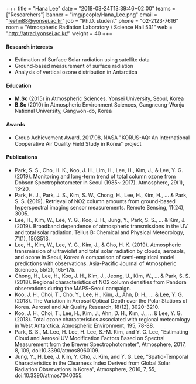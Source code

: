 +++
title = "Hana Lee"
date = "2018-03-24T13:39:46+02:00"
teams = ["Researchers"]
banner = "img/people/Hana_Lee.png"
email = "leehn88@yonsei.ac.kr"
job = "Ph.D. student"
phone = "02-2123-7616"
room = "Atmospheric Radiation Laboratory / Science Hall 531"
web = "http://atrad.yonsei.ac.kr/"
weight = 40
+++

#### Research interests
+ Estimation of Surface Solar radiation using satellite data
+ Ground-based measurement of surface radiation
+ Analysis of vertical ozone distribution in Antarctica

#### Education
 + **M.Sc** (2015) in Atmospheric Sciences, Yonsei University, Seoul, Korea
 + **B.Sc** (2010) in Atmospheric Environment Sciences, Gangneung-Wonju National University, Gangwon-do, Korea

#### Awards
 + Group Achievement Award, 2017.08, NASA "KORUS-AQ: An International Cooperative Air Quality Field Study in Korea" project

#### Publications
+ Park, S. S., Cho, H. K., Koo, J. H., Lim, H., Lee, H., Kim, J., & Lee, Y. G. (2019). Monitoring and long-term trend of total column ozone from Dobson Spectrophotometer in Seoul (1985~ 2017). Atmosphere, 29(1), 13-20.
+ Park, H. J., Park, J. S., Kim, S. W., Chong, H., Lee, H., Kim, H., ... & Park, S. S. (2019). Retrieval of NO2 column amounts from ground-based hyperspectral imaging sensor measurements. Remote Sensing, 11(24), 3005.
+ Lee, H., Kim, W., Lee, Y. G., Koo, J. H., Jung, Y., Park, S. S., ... & Kim, J. (2019). Broadband dependence of atmospheric transmissions in the UV and total solar radiation. Tellus B: Chemical and Physical Meteorology, 71(1), 1503513.
+ Lee, H., Kim, W., Lee, Y. G., Kim, J., & Cho, H. K. (2019). Atmospheric transmission of ultraviolet and total solar radiation by clouds, aerosols, and ozone in Seoul, Korea: A comparison of semi-empirical model predictions with observations. Asia-Pacific Journal of Atmospheric Sciences, 55(2), 165-175.
+ Chong, H., Lee, H., Koo, J. H., Kim, J., Jeong, U., Kim, W., ... & Park, S. S. (2018). Regional characteristics of NO2 column densities from Pandora observations during the MAPS-Seoul campaign.
+ Koo, J. H., Choi, T., Cho, Y., Lee, H., Kim, J., Ahn, D. H., ... & Lee, Y. G. (2018). The Variation in Aerosol Optical Depth over the Polar Stations of Korea. Aerosol and Air Quality Research, 18(12), 3020-3210.
+ Koo, J. H., Choi, T., Lee, H., Kim, J., Ahn, D. H., Kim, J., ... & Lee, Y. G. (2018). Total ozone characteristics associated with regional meteorology in West Antarctica. Atmospheric Environment, 195, 78-88.
+ Park, S. S., M. Lee, H. Lee, H. Lee, S.-M. Kim, and Y. G. Lee, “Estimating Cloud and Aerosol UV Modification Factors Based on Spectral Measurement from the Brewer Spectrophotometer”, Atmosphere, 2017, 8, 109, doi:10.3390/atmos8060109.
+ Jung, Y., H. Lee, J. Kim, Y. Cho, J. Kim, and Y. G. Lee, “Spatio-Temporal Characteristics in the Clearness Index Derived from Global Solar Radiation Observations in Korea”, Atmosphere, 2016, 7, 55, doi:10.3390/atmos7040055.
